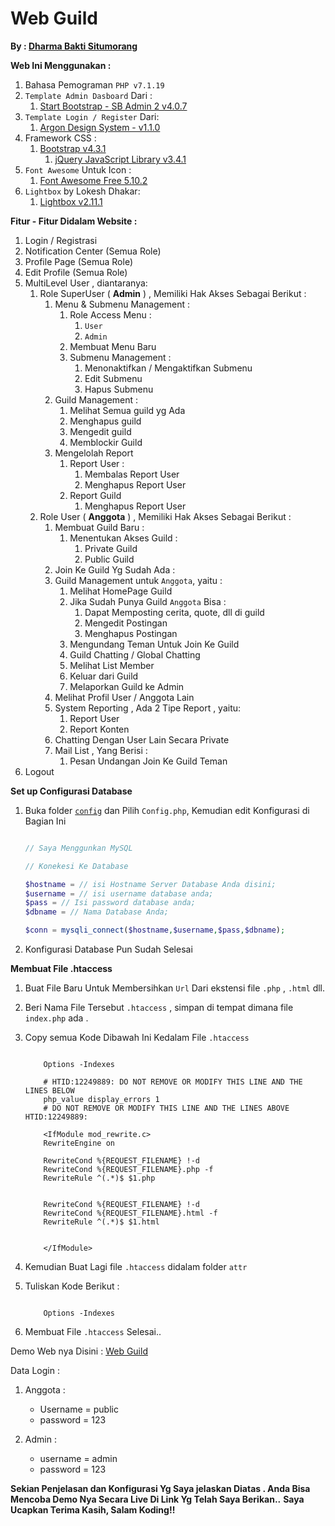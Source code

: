 # Web Guild 
**By : [Dharma Bakti Situmorang](https://facebook.com/adiknya.situmorang)**

**Web Ini Menggunakan :**
1. Bahasa Pemograman `PHP v7.1.19`
2. `Template Admin Dasboard` Dari : 
   1. [Start Bootstrap - SB Admin 2 v4.0.7](https://startbootstrap.com/template-overviews/sb-admin-2)
3. `Template Login / Register` Dari:
   1. [Argon Design System - v1.1.0](https://www.creative-tim.com/product/argon-design-system)
4. Framework CSS :
   1. [Bootstrap v4.3.1](https://getbootstrap.com/)
      1. [jQuery JavaScript Library v3.4.1](https://jquery.com/)
5. `Font Awesome` Untuk Icon :
   1. [Font Awesome Free 5.10.2](https://fontawesome.com)
6. `Lightbox` by Lokesh Dhakar:
   1. [Lightbox v2.11.1](http://lokeshdhakar.com/projects/lightbox2/)
   
**Fitur - Fitur Didalam Website :**

1. Login / Registrasi 
2. Notification Center (Semua Role)
3. Profile Page (Semua Role)
4. Edit Profile (Semua Role)
5. MultiLevel User , diantaranya:
   1. Role SuperUser ( **Admin** ) , Memiliki Hak Akses Sebagai Berikut :
      1. Menu & Submenu Management :
         1. Role Access Menu :
            1. `User`
            2. `Admin`
         2. Membuat Menu Baru
         3. Submenu Management :
            1. Menonaktifkan / Mengaktifkan Submenu
            2. Edit Submenu
            3. Hapus Submenu
      2. Guild Management :
         1. Melihat Semua guild yg Ada
         2. Menghapus guild 
         3. Mengedit guild
         4. Memblockir Guild
      3. Mengelolah Report 
         1. Report User :
            1. Membalas Report User
            2. Menghapus Report User
         2. Report Guild
            1. Menghapus Report User
   2. Role User ( **Anggota** ) , Memiliki Hak Akses Sebagai Berikut :
      1. Membuat Guild Baru :
         1. Menentukan Akses Guild :
            1. Private Guild
            2. Public Guild
      2. Join Ke Guild Yg Sudah Ada :
      3. Guild Management untuk `Anggota`, yaitu :
         1. Melihat HomePage Guild 
         2. Jika Sudah Punya Guild `Anggota` Bisa :
            1. Dapat Memposting cerita, quote, dll di guild
            2. Mengedit Postingan
            3. Menghapus Postingan
         3. Mengundang Teman Untuk Join Ke Guild
         4. Guild Chatting / Global Chatting
         5. Melihat List Member 
         6. Keluar dari Guild
         7. Melaporkan Guild ke Admin
      4. Melihat Profil User / Anggota Lain 
      5. System Reporting , Ada 2 Tipe Report , yaitu:
         1. Report User
         2. Report Konten
      6. Chatting Dengan User Lain Secara Private
      7. Mail List , Yang Berisi :
         1. Pesan Undangan Join Ke Guild Teman
6. Logout

**Set up Configurasi Database** 

1. Buka folder [`config`](config/config.php) dan Pilih `Config.php`, Kemudian edit Konfigurasi di Bagian Ini

    ```Php

    // Saya Menggunkan MySQL 

    // Konekesi Ke Database 

    $hostname = // isi Hostname Server Database Anda disini;
    $username = // isi username database anda;
    $pass = // Isi password database anda;
    $dbname = // Nama Database Anda;

    $conn = mysqli_connect($hostname,$username,$pass,$dbname);

    ```
2. Konfigurasi Database Pun Sudah Selesai

**Membuat File .htaccess**

1. Buat File Baru Untuk Membersihkan `Url` Dari ekstensi file `.php` , `.html` dll.
2. Beri Nama File Tersebut `.htaccess` , simpan di tempat dimana file `index.php` ada .
3. Copy semua Kode Dibawah Ini Kedalam File `.htaccess`

    ```htaccess
        
        Options -Indexes

        # HTID:12249889: DO NOT REMOVE OR MODIFY THIS LINE AND THE LINES BELOW
        php_value display_errors 1
        # DO NOT REMOVE OR MODIFY THIS LINE AND THE LINES ABOVE HTID:12249889:

        <IfModule mod_rewrite.c>
        RewriteEngine on

        RewriteCond %{REQUEST_FILENAME} !-d
        RewriteCond %{REQUEST_FILENAME}.php -f
        RewriteRule ^(.*)$ $1.php


        RewriteCond %{REQUEST_FILENAME} !-d
        RewriteCond %{REQUEST_FILENAME}.html -f
        RewriteRule ^(.*)$ $1.html


        </IfModule>

    ```
4. Kemudian Buat Lagi file `.htaccess` didalam folder `attr`
5. Tuliskan Kode Berikut :
    
    ```htaccess

        Options -Indexes

    ```

6. Membuat File `.htaccess` Selesai..



Demo Web nya Disini : [Web Guild](https://awesomeguild.000webhostapp.com)

Data Login :

1. Anggota :
   * Username = public
   * password = 123

2. Admin :
   * username = admin
   * password = 123


**Sekian Penjelasan dan Konfigurasi Yg Saya jelaskan Diatas . Anda Bisa Mencoba Demo Nya Secara Live Di Link Yg Telah Saya Berikan..**
**Saya Ucapkan Terima Kasih, Salam Koding!!**